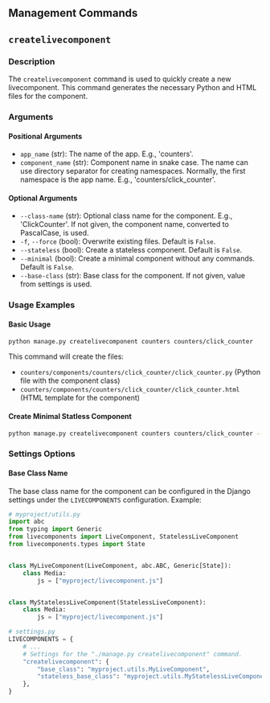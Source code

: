 ## Management Commands

## `createlivecomponent`

### Description

The `createlivecomponent` command is used to quickly create a new livecomponent. This command generates the necessary Python and HTML files for the component.

### Arguments

#### Positional Arguments

- `app_name` (str): The name of the app. E.g., 'counters'.
- `component_name` (str): Component name in snake case. The name can use directory separator for creating namespaces. Normally, the first namespace is the app name. E.g., 'counters/click_counter'.

#### Optional Arguments

- `--class-name` (str): Optional class name for the component. E.g., 'ClickCounter'. If not given, the component name, converted to PascalCase, is used.
- `-f`, `--force` (bool): Overwrite existing files. Default is `False`.
- `--stateless` (bool): Create a stateless component. Default is `False`.
- `--minimal` (bool): Create a minimal component without any commands. Default is `False`.
- `--base-class` (str): Base class for the component. If not given, value from settings is used.



### Usage Examples

#### Basic Usage

```sh
python manage.py createlivecomponent counters counters/click_counter
```

This command will create the files:

- `counters/components/counters/click_counter/click_counter.py` (Python file with the component class)
- `counters/components/counters/click_counter/click_counter.html` (HTML template for the component)

#### Create Minimal Statless Component

```sh
python manage.py createlivecomponent counters counters/click_counter --stateless --minimal
```

### Settings Options

#### Base Class Name

The base class name for the component can be configured in the Django settings under the `LIVECOMPONENTS` configuration. Example:

```python
# myproject/utils.py
import abc
from typing import Generic
from livecomponents import LiveComponent, StatelessLiveComponent
from livecomponents.types import State


class MyLiveComponent(LiveComponent, abc.ABC, Generic[State]):
    class Media:
        js = ["myproject/livecomponent.js"]


class MyStatelessLiveComponent(StatelessLiveComponent):
    class Media:
        js = ["myproject/livecomponent.js"]
```

```python
# settings.py
LIVECOMPONENTS = {
    # ...
    # Settings for the "./manage.py createlivecomponent" command.
    "createlivecomponent": {
        "base_class": "myproject.utils.MyLiveComponent",
        "stateless_base_class": "myproject.utils.MyStatelessLiveComponent",
    },
}
```
